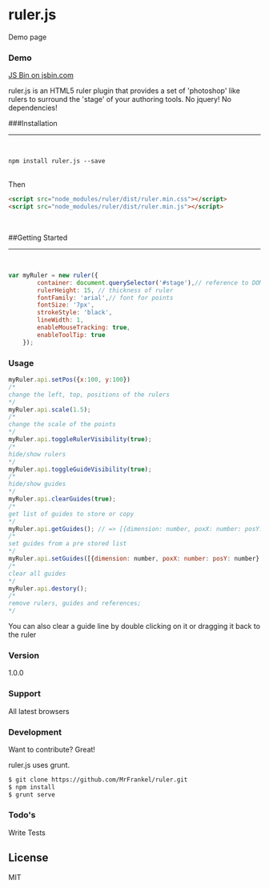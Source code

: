 ruler.js
======

Demo page
### Demo
<a class="jsbin-embed" href="http://jsbin.com/nosumaroci/embed?html,css,js">JS Bin on jsbin.com</a>


ruler.js is an HTML5 ruler plugin that provides a set of 'photoshop' like rulers to surround the 'stage' of your authoring tools.
No jquery!
No dependencies!

###Installation
<hr>
<br/>

```terminal
npm install ruler.js --save
```

<br/>
Then
<br/>

```html
<script src="node_modules/ruler/dist/ruler.min.css"></script>
<script src="node_modules/ruler/dist/ruler.min.js"></script>
```

<br/>

##Getting Started

<hr>
<br/>

```javascript
var myRuler = new ruler({
        container: document.querySelector('#stage'),// reference to DOM element to apply rulers on
        rulerHeight: 15, // thickness of ruler
        fontFamily: 'arial',// font for points
        fontSize: '7px', 
        strokeStyle: 'black',
        lineWidth: 1,
        enableMouseTracking: true,
        enableToolTip: true
    });
```
### Usage 
```javascript
myRuler.api.setPos({x:100, y:100})
/*
change the left, top, positions of the rulers
*/
myRuler.api.scale(1.5);
/*
change the scale of the points
*/
myRuler.api.toggleRulerVisibility(true);
/*
hide/show rulers
*/
myRuler.api.toggleGuideVisibility(true);
/*
hide/show guides
*/
myRuler.api.clearGuides(true);
/*
get list of guides to store or copy
*/
myRuler.api.getGuides(); // => [{dimension: number, poxX: number: posY: number}...]
/*
set guides from a pre stored list
*/
myRuler.api.setGuides([{dimension: number, poxX: number: posY: number}...]);
/*
clear all guides
*/
myRuler.api.destory();
/*
remove rulers, guides and references;
*/
```


You can also clear a guide line by double clicking on it or dragging it back to the ruler



### Version
1.0.0

### Support

All latest browsers


### Development

Want to contribute? Great!

ruler.js uses grunt.
```sh
$ git clone https://github.com/MrFrankel/ruler.git
$ npm install
$ grunt serve
```

### Todo's

Write Tests


License
----

MIT


